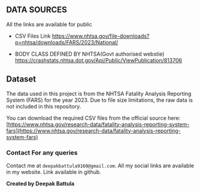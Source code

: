## DATA SOURCES

All the links are available for public

- CSV Files Link 
https://www.nhtsa.gov/file-downloads?p=nhtsa/downloads/FARS/2023/National/

- BODY CLASS DEFINED BY NHTSA(Govt authorised webstie)
https://crashstats.nhtsa.dot.gov/Api/Public/ViewPublication/813706

## Dataset

The data used in this project is from the NHTSA Fatality Analysis Reporting System (FARS) for the year 2023. Due to file size limitations, the raw data is not included in this repository.

You can download the required CSV files from the official source here: [https://www.nhtsa.gov/research-data/fatality-analysis-reporting-system-fars](https://www.nhtsa.gov/research-data/fatality-analysis-reporting-system-fars)

### Contact For any queries 
Contact me at `deepakbattula9160@gmail.com`. All my social links are available in my website. Link available in github. 

**Created by Deepak Battula**